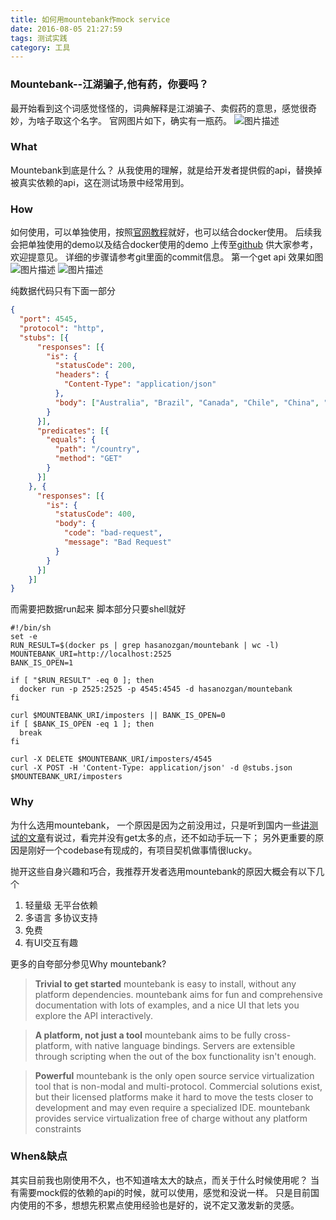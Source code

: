 ```yaml
---
title: 如何用mountebank作mock service
date: 2016-08-05 21:27:59
tags: 测试实践
category: 工具
---
```


### Mountebank--江湖骗子,他有药，你要吗？
最开始看到这个词感觉怪怪的，词典解释是江湖骗子、卖假药的意思，感觉很奇妙，为啥子取这个名字。
官网图片如下，确实有一瓶药。
![图片描述][1]

### What
Mountebank到底是什么？
从我使用的理解，就是给开发者提供假的api，替换掉被真实依赖的api，这在测试场景中经常用到。

### How
如何使用，可以单独使用，按照[官网教程][2]就好，也可以结合docker使用。
后续我会把单独使用的demo以及结合docker使用的demo 上传至[github][3] 供大家参考，欢迎提意见。
详细的步骤请参考git里面的commit信息。
第一个get api 效果如图
![图片描述][4]
![图片描述][5]

纯数据代码只有下面一部分
```json
{
  "port": 4545,
  "protocol": "http",
  "stubs": [{
      "responses": [{
        "is": {
          "statusCode": 200,
          "headers": {
            "Content-Type": "application/json"
          },
          "body": ["Australia", "Brazil", "Canada", "Chile", "China", "Ecuador", "Germany", "India", "Italy", "Singapore", "South Africa", "Spain", "Turkey", "UK", "US Central", "US East", "US West"]
        }
      }],
      "predicates": [{
        "equals": {
          "path": "/country",
          "method": "GET"
        }
      }]
    }, {
      "responses": [{
        "is": {
          "statusCode": 400,
          "body": {
            "code": "bad-request",
            "message": "Bad Request"
          }
        }
      }]
    }]
}

```
而需要把数据run起来 脚本部分只要shell就好

```shell
#!/bin/sh
set -e
RUN_RESULT=$(docker ps | grep hasanozgan/mountebank | wc -l)
MOUNTEBANK_URI=http://localhost:2525
BANK_IS_OPEN=1

if [ "$RUN_RESULT" -eq 0 ]; then
  docker run -p 2525:2525 -p 4545:4545 -d hasanozgan/mountebank
fi

curl $MOUNTEBANK_URI/imposters || BANK_IS_OPEN=0
if [ $BANK_IS_OPEN -eq 1 ]; then
  break
fi

curl -X DELETE $MOUNTEBANK_URI/imposters/4545
curl -X POST -H 'Content-Type: application/json' -d @stubs.json $MOUNTEBANK_URI/imposters
```
### Why
为什么选用mountebank，
一个原因是因为之前没用过，只是听到国内一些[讲测试的文章][6]有说过，看完并没有get太多的点，还不如动手玩一下；
另外更重要的原因是刚好一个codebase有现成的，有项目契机做事情很lucky。

抛开这些自身兴趣和巧合，我推荐开发者选用mountebank的原因大概会有以下几个
 1. 轻量级 无平台依赖
 2. 多语言 多协议支持
 3. 免费
 4. 有UI交互有趣
 
更多的自夸部分参见Why mountebank?
>**Trivial to get started**
>mountebank is easy to install, without any platform dependencies. mountebank aims for fun and comprehensive documentation with lots of examples, and a nice UI that lets you explore the API interactively.

>**A platform, not just a tool**
>mountebank aims to be fully cross-platform, with native language bindings. Servers are extensible through scripting when the out of the box functionality isn't enough.

>**Powerful**
>mountebank is the only open source service virtualization tool that is non-modal and multi-protocol. Commercial solutions exist, but their licensed platforms make it hard to move the tests closer to development and may even require a specialized IDE. mountebank provides service virtualization free of charge without any platform constraints


### When&缺点
其实目前我也刚使用不久，也不知道啥太大的缺点，而关于什么时候使用呢？
当有需要mock假的依赖的api的时候，就可以使用，感觉和没说一样。
只是目前国内使用的不多，想想先积累点使用经验也是好的，说不定又激发新的灵感。


  [1]:https://image-static.segmentfault.com/665/504/665504319-596d78ab15999_articlex
  [2]:http://www.mbtest.org/
  [3]:https://github.com/caoyangyang/mounte-bank-demo
  [4]:https://image-static.segmentfault.com/194/533/1945331960-596da2dd3c3e6_articlex
  [5]:https://image-static.segmentfault.com/137/213/1372132189-596da2eb6a877_articlex
  [6]:http://insights.thoughtworkers.org/software-testing-trend/